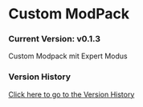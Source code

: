 # Custom ModPack

### Current Version: v0.1.3

Custom Modpack mit Expert Modus

### Version History

[Click here to go to the Version History](VERSIONS.md)
